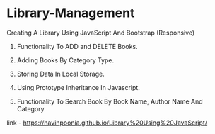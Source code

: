 # Library-Management
Creating A Library Using JavaScript And Bootstrap (Responsive)

1. Functionality To ADD and DELETE Books.

2. Adding Books By Category Type.

3. Storing Data In Local Storage.

4. Using Prototype Inheritance In Javascript.

5. Functionality To Search Book By Book Name, Author Name And Category

      
  link - https://navinpoonia.github.io/Library%20Using%20JavaScript/
